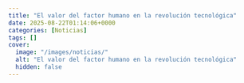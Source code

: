 ```yaml
---
title: "El valor del factor humano en la revolución tecnológica"
date: 2025-08-22T01:14:06+0000
categories: [Noticias]
tags: []
cover:
  image: "/images/noticias/"
  alt: "El valor del factor humano en la revolución tecnológica"
  hidden: false
---
```




